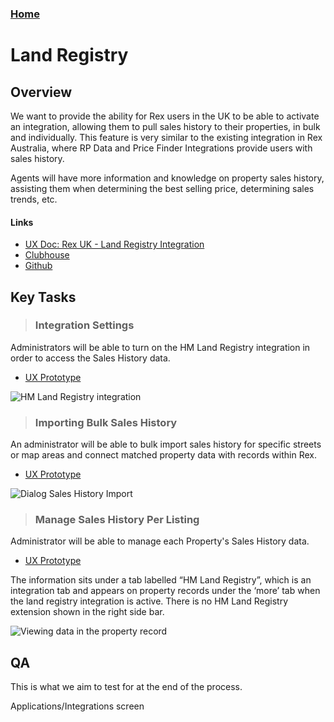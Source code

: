 
### [Home](/)

# Land Registry

## Overview

We want to provide the ability for Rex users in the UK to be able to activate an integration, allowing them to pull sales history to their properties, in bulk and individually. This feature is very similar to the existing integration in Rex Australia, where RP Data and Price Finder Integrations provide users with sales history.

Agents will have more information and knowledge on property sales history, assisting them when determining the best selling price, determining sales trends, etc.

#### Links

- [UX Doc: Rex UK - Land Registry Integration](https://docs.google.com/document/d/1OqpiBrKFJcKu4VwY-akVB4J79A6_1ZlgR_tLZoYC8BU/edit#heading=h.yduvmhvc306d)
- [Clubhouse](https://app.clubhouse.io/rexlabs/stories/space/27509/everything)
- [Github](https://github.com/rexlabsio/rex-app)

## Key Tasks

> ### Integration Settings 
Administrators will be able to turn on the HM Land Registry integration in order to access the Sales History data.  
- [UX Prototype](https://projects.invisionapp.com/share/5RQ0GEFUPJQ#/screens)

![HM Land Registry integration](https://firebasestorage.googleapis.com/v0/b/docsify-react.appspot.com/o/land-registry%2FHM%20Land%20Registry%20integration.png?alt=media&token=f9e2f016-4d4b-4245-85d7-e49cca35e621
)

> ### Importing Bulk Sales History  
An administrator will be able to bulk import sales history for specific streets or map areas and connect matched property data with records within Rex.
- [UX Prototype](https://projects.invisionapp.com/share/KMQ0GDKQD7Y#/screens)

![Dialog Sales History Import](https://firebasestorage.googleapis.com/v0/b/docsify-react.appspot.com/o/land-registry%2FDialog%20Sales%20History%20Import.png?alt=media&token=bc162e72-a2c2-4221-8cd3-fe1623155774)

> ### Manage Sales History Per Listing  
Administrator will be able to manage each Property's Sales History data.
- [UX Prototype](https://projects.invisionapp.com/share/KRQ0GD98JPC#/screens)

The information sits under a tab labelled “HM Land Registry”, which is an integration tab and appears on property records under the ‘more’ tab when the land registry integration is active.
There is no HM Land Registry extension shown in the right side bar.

![Viewing data in the property record](https://firebasestorage.googleapis.com/v0/b/docsify-react.appspot.com/o/land-registry%2FViewing%20data%20in%20the%20property%20record.png?alt=media&token=ac86df0c-56c6-41bf-9b12-52803f8bc7ac)

## QA

This is what we aim to test for at the end of the process.



Applications/Integrations screen






